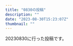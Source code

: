 ```yaml
---
title: "0830の投稿"
description: ""
date: "2023-08-30T15:23:07Z"
thumbnail: ""
---
```

20230830に行った投稿です。
<!--more-->
